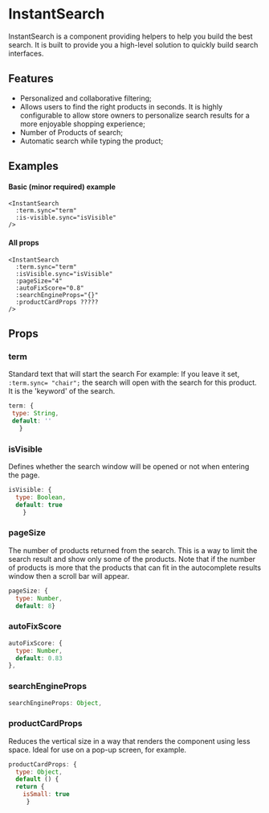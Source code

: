 # InstantSearch

InstantSearch is a component providing  helpers to help you build the best search. It is built  to provide you a high-level solution to quickly build search interfaces.

<DemoInstantSearch/>

## Features

- Personalized and collaborative filtering;
- Allows users to find the right products in seconds. It is highly configurable to allow store owners to personalize search results for a more enjoyable shopping experience;
- Number of Products of search;
- Automatic search while typing the product;

## Examples

#### Basic (minor required) example

```vue
<InstantSearch
  :term.sync="term"
  :is-visible.sync="isVisible"
/>
```

#### All props

```vue
<InstantSearch
  :term.sync="term"
  :isVisible.sync="isVisible"
  :pageSize="4"
  :autoFixScore="0.8"
  :searchEngineProps="{}"
  :productCardProps ?????
/>
```

## Props

### term
Standard text that will start the search
For example: If you leave it set, `:term.sync= "chair";` the search will open with the search for this product. It is the 'keyword' of the search.

 ```js
term: {
  type: String,
  default: ''
    }
```

### isVisible

Defines whether the search window will be opened or not when entering the page.

```js
isVisible: {
  type: Boolean,
  default: true
    }
```

### pageSize

The number of products returned from the search. This is a way to limit the search result and show only some of the products. Note that if the number of products is more that the products that can fit in the autocomplete results window then a scroll bar will appear.

```js
pageSize: {
  type: Number,
  default: 8}
```

### autoFixScore

```js
autoFixScore: {
  type: Number,
  default: 0.83
},
```

### searchEngineProps

```js
searchEngineProps: Object,
```

### productCardProps

Reduces the vertical size in a way that renders the component using less space. Ideal for use on a pop-up screen, for example.

```js
productCardProps: {
  type: Object,
  default () {
  return {
    isSmall: true
     }
```
